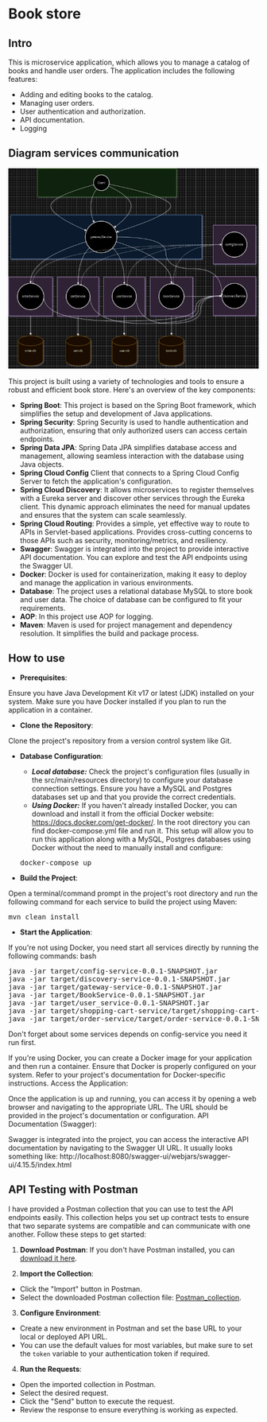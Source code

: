 # Book store
## Intro
This is microservice application, which allows you to manage a catalog of books and handle user orders.
The application includes the following features:

 - Adding and editing books to the catalog.
 - Managing user orders.
 - User authentication and authorization.
 - API documentation.
 - Logging
## Diagram services communication
![](media/BookStoreMicro.jpg)

This project is built using a variety of technologies and tools to ensure a robust and efficient book store. Here's an overview of the key components:
- **Spring Boot**: This project is based on the Spring Boot framework, which simplifies the setup and development of Java applications.
- **Spring Security**: Spring Security is used to handle authentication and authorization, ensuring that only authorized users can access certain endpoints.
- **Spring Data JPA**: Spring Data JPA simplifies database access and management, allowing seamless interaction with the database using Java objects.
- **Spring Cloud Config** Client that connects to a Spring Cloud Config Server to fetch the application's configuration.
- **Spring Cloud Discovery**: It allows microservices to register themselves with a Eureka server and discover other services through the Eureka client. This dynamic approach eliminates the need for manual updates and ensures that the system can scale seamlessly.
- **Spring Cloud Routing**: Provides a simple, yet effective way to route to APIs in Servlet-based applications. Provides cross-cutting concerns to those APIs such as security, monitoring/metrics, and resiliency.
- **Swagger**: Swagger is integrated into the project to provide interactive API documentation. You can explore and test the API endpoints using the Swagger UI.
- **Docker**: Docker is used for containerization, making it easy to deploy and manage the application in various environments.
- **Database**: The project uses a relational database MySQL to store book and user data. The choice of database can be configured to fit your requirements.
- **AOP**: In this project use AOP for logging.
- **Maven**: Maven is used for project management and dependency resolution. It simplifies the build and package process.

## How to use
- **Prerequisites**:

Ensure you have Java Development Kit v17 or latest (JDK) installed on your system.
Make sure you have Docker installed if you plan to run the application in a container.
- **Clone the Repository**:

Clone the project's repository from a version control system like Git.
- **Database Configuration**:
    - ***Local database:*** Check the project's configuration files (usually in the src/main/resources directory) to configure your database connection settings. Ensure you have a MySQL and Postgres databases set up and that you provide the correct credentials.
    - ***Using Docker:*** If you haven't already installed Docker, you can download and install it from the official Docker website: https://docs.docker.com/get-docker/. In the root directory you can find docker-compose.yml file and run it. This setup will allow you to run this application along with a MySQL, Postgres databases using Docker without the need to manually install and configure:

  <pre>docker-compose up </pre> 
- **Build the Project**:

Open a terminal/command prompt in the project's root directory and run the following command for each service to build the project using Maven:
<pre>
mvn clean install
</pre>
- **Start the Application**:

If you're not using Docker, you need start all services directly by running the following commands:
bash
<pre>
java -jar target/config-service-0.0.1-SNAPSHOT.jar
java -jar target/discovery-service-0.0.1-SNAPSHOT.jar
java -jar target/gateway-service-0.0.1-SNAPSHOT.jar
java -jar target/BookService-0.0.1-SNAPSHOT.jar
java -jar target/user_service-0.0.1-SNAPSHOT.jar
java -jar target/shopping-cart-service/target/shopping-cart-service-0.0.1-SNAPSHOT.jar
java -jar target/order-service/target/order-service-0.0.1-SNAPSHOT.jar
</pre>
Don't forget about some services depends on config-service you need it run first.

If you're using Docker, you can create a Docker image for your application and then run a container. Ensure that Docker is properly configured on your system. Refer to your project's documentation for Docker-specific instructions.
Access the Application:

Once the application is up and running, you can access it by opening a web browser and navigating to the appropriate URL. The URL should be provided in the project's documentation or configuration.
API Documentation (Swagger):

Swagger is integrated into the project, you can access the interactive API documentation by navigating to the Swagger UI URL. It usually looks something like: http://localhost:8080/swagger-ui/webjars/swagger-ui/4.15.5/index.html
## API  Testing with Postman
I have provided a Postman collection that you can use to test the API endpoints easily.
This collection helps you set up contract tests to ensure that two separate systems are compatible and can communicate with one another.
Follow these steps to get started:
1. **Download Postman**: If you don't have Postman installed, you can [download it here](https://www.postman.com/downloads/).

2. **Import the Collection**:

  - Click the "Import" button in Postman.
  - Select the downloaded Postman collection file: [Postman_collection](media/MicroServices.postman_collection.json).

3. **Configure Environment**:

  - Create a new environment in Postman and set the base URL to your local or deployed API URL.
  - You can use the default values for most variables, but make sure to set the `token` variable to your authentication token if required.

4. **Run the Requests**:

  - Open the imported collection in Postman.
  - Select the desired request.
  - Click the "Send" button to execute the request.
  - Review the response to ensure everything is working as expected.